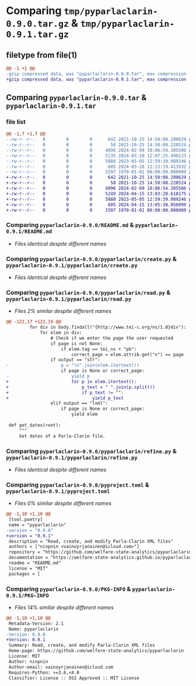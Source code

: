 # Comparing `tmp/pyparlaclarin-0.9.0.tar.gz` & `tmp/pyparlaclarin-0.9.1.tar.gz`

## filetype from file(1)

```diff
@@ -1 +1 @@
-gzip compressed data, was "pyparlaclarin-0.9.0.tar", max compression
+gzip compressed data, was "pyparlaclarin-0.9.1.tar", max compression
```

## Comparing `pyparlaclarin-0.9.0.tar` & `pyparlaclarin-0.9.1.tar`

### file list

```diff
@@ -1,7 +1,7 @@
--rw-r--r--   0        0        0      642 2021-10-25 14:50:08.200629 pyparlaclarin-0.9.0/README.md
--rw-r--r--   0        0        0       58 2021-10-25 14:50:08.220524 pyparlaclarin-0.9.0/pyparlaclarin/__init__.py
--rw-r--r--   0        0        0     4096 2024-02-09 10:06:54.385506 pyparlaclarin-0.9.0/pyparlaclarin/create.py
--rw-r--r--   0        0        0     5135 2024-03-28 12:07:25.490133 pyparlaclarin-0.9.0/pyparlaclarin/read.py
--rw-r--r--   0        0        0     5880 2023-05-05 12:59:39.989246 pyparlaclarin-0.9.0/pyparlaclarin/refine.py
--rw-r--r--   0        0        0      605 2024-03-28 12:13:19.413932 pyparlaclarin-0.9.0/pyproject.toml
--rw-r--r--   0        0        0     1597 1970-01-01 00:00:00.000000 pyparlaclarin-0.9.0/PKG-INFO
+-rw-r--r--   0        0        0      642 2021-10-25 14:50:08.200629 pyparlaclarin-0.9.1/README.md
+-rw-r--r--   0        0        0       58 2021-10-25 14:50:08.220524 pyparlaclarin-0.9.1/pyparlaclarin/__init__.py
+-rw-r--r--   0        0        0     4096 2024-02-09 10:06:54.385506 pyparlaclarin-0.9.1/pyparlaclarin/create.py
+-rw-r--r--   0        0        0     5249 2024-04-15 13:03:28.618175 pyparlaclarin-0.9.1/pyparlaclarin/read.py
+-rw-r--r--   0        0        0     5880 2023-05-05 12:59:39.989246 pyparlaclarin-0.9.1/pyparlaclarin/refine.py
+-rw-r--r--   0        0        0      605 2024-04-15 13:05:38.856099 pyparlaclarin-0.9.1/pyproject.toml
+-rw-r--r--   0        0        0     1597 1970-01-01 00:00:00.000000 pyparlaclarin-0.9.1/PKG-INFO
```

### Comparing `pyparlaclarin-0.9.0/README.md` & `pyparlaclarin-0.9.1/README.md`

 * *Files identical despite different names*

### Comparing `pyparlaclarin-0.9.0/pyparlaclarin/create.py` & `pyparlaclarin-0.9.1/pyparlaclarin/create.py`

 * *Files identical despite different names*

### Comparing `pyparlaclarin-0.9.0/pyparlaclarin/read.py` & `pyparlaclarin-0.9.1/pyparlaclarin/read.py`

 * *Files 2% similar despite different names*

```diff
@@ -122,17 +122,19 @@
         for div in body.findall("{http://www.tei-c.org/ns/1.0}div"):
             for elem in div:
                 # Check if we enter the page the user requested
                 if page is not None:
                     if elem.tag == tei_ns + "pb":
                         correct_page = elem.attrib.get("n") == page
                 if output == "str":
-                    p = "\n".join(elem.itertext())
                     if page is None or correct_page:
-                        yield p
+                        for p in elem.itertext():
+                            p_text = " ".join(p.split())
+                            if p_text != "":
+                                yield p_text
                 elif output == "lxml":
                     if page is None or correct_page:
                         yield elem
 
 def get_dates(root):
     """
     Get dates of a Parla-Clarin file.
```

### Comparing `pyparlaclarin-0.9.0/pyparlaclarin/refine.py` & `pyparlaclarin-0.9.1/pyparlaclarin/refine.py`

 * *Files identical despite different names*

### Comparing `pyparlaclarin-0.9.0/pyproject.toml` & `pyparlaclarin-0.9.1/pyproject.toml`

 * *Files 0% similar despite different names*

```diff
@@ -1,10 +1,10 @@
 [tool.poetry]
 name = "pyparlaclarin"
-version = "0.9.0"
+version = "0.9.1"
 description = "Read, create, and modify Parla-Clarin XML files"
 authors = ["ninpnin <vainoyrjanainen@icloud.com>"]
 repository = "https://github.com/welfare-state-analytics/pyparlaclarin"
 documentation = "https://welfare-state-analytics.github.io/pyparlaclarin/pyparlaclarin/"
 readme = "README.md"
 license = "MIT"
 packages = [
```

### Comparing `pyparlaclarin-0.9.0/PKG-INFO` & `pyparlaclarin-0.9.1/PKG-INFO`

 * *Files 14% similar despite different names*

```diff
@@ -1,10 +1,10 @@
 Metadata-Version: 2.1
 Name: pyparlaclarin
-Version: 0.9.0
+Version: 0.9.1
 Summary: Read, create, and modify Parla-Clarin XML files
 Home-page: https://github.com/welfare-state-analytics/pyparlaclarin
 License: MIT
 Author: ninpnin
 Author-email: vainoyrjanainen@icloud.com
 Requires-Python: >=3.6,<4.0
 Classifier: License :: OSI Approved :: MIT License
```

